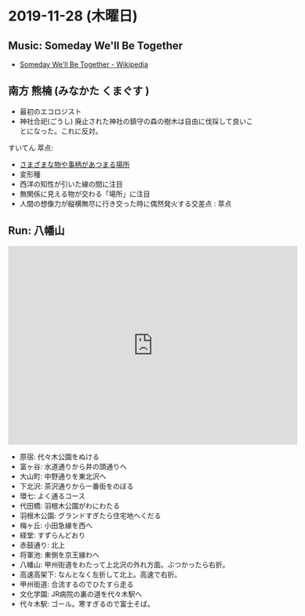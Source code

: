 # 2019-11-28 (木曜日)

## Music: Someday We'll Be Together

- [Someday We'll Be Together - Wikipedia](https://en.m.wikipedia.org/wiki/Someday_We%27ll_Be_Together)

## 南方 熊楠 (みなかた くまぐす )

- 最初のエコロジスト
- 神社合祀(ごうし) 廃止された神社の鎮守の森の樹木は自由に伐採して良いことになった。これに反対。

すいてん  萃点:

- [さまざまな物や事柄があつまる場所](https://dictionary.goo.ne.jp/word/%E8%90%83%E7%82%B9/)
- 変形種
- 西洋の知性が引いた線の間に注目
- 無関係に見える物が交わる「場所」に注目
- 人間の想像力が縦横無尽に行き交った時に偶然発火する交差点 : 萃点

## Run: 八幡山

<iframe height='405' width='590' frameborder='0' allowtransparency='true' scrolling='no' src='https://www.strava.com/activities/2899428125/embed/d10df41b2eeb397a9582a157bc2bb2e93e628006'></iframe>

- 原宿: 代々木公園をぬける
- 富ヶ谷: 水道通りから井の頭通りへ
- 大山町: 中野通りを東北沢へ
- 下北沢: 茶沢通りから一番街をのぼる
- 環七: よく通るコース
- 代田橋: 羽根木公園がわにわたる
- 羽根木公園: グランドすぎたら住宅地へくだる
- 梅ヶ丘: 小田急線を西へ
- 経堂: すずらんどおり
- 赤鼓通り: 北上
- 将軍池: 東側を京王線わへ
- 八幡山: 甲州街道をわたって上北沢の外れ方面。ぶつかったら右折。
- 高速高架下: なんとなく左折して北上。高速で右折。
- 甲州街道: 合流するのでひたすら走る
- 文化学園: JR病院の裏の道を代々木駅へ
- 代々木駅: ゴール。寒すぎるので富士そば。
